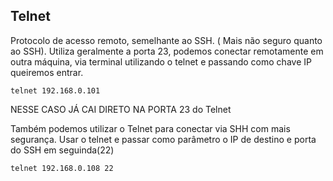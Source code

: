 ## Telnet

Protocolo de acesso remoto, semelhante ao SSH. ( Mais não seguro quanto ao SSH). Utiliza geralmente a porta 23, podemos conectar remotamente em
outra máquina, via terminal utilizando o telnet e passando como chave IP queiremos entrar.

``telnet 192.168.0.101``

NESSE CASO JÁ CAI DIRETO NA PORTA 23 do Telnet

Também podemos utilizar o Telnet para conectar via SHH com mais segurança. Usar o telnet e passar como parâmetro o IP de destino e porta do SSH em seguinda(22)

``telnet 192.168.0.108 22``